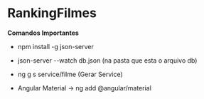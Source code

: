# RankingFilmes

**Comandos Importantes** 

* npm install -g json-server

* json-server --watch db.json (na pasta que esta o arquivo db)

* ng g s service/filme (Gerar Service)

* Angular Material -> ng add @angular/material

